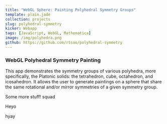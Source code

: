 ```yaml
---
title: "WebGL Sphere: Painting Polyhedral Symmetry Groups"
template: plain.jade
collection: projects
slug: polyhedral-symmetry
kicker: Webapp
tags: [JavaScript, WebGL, Mathematica]
image: /img/polyhedra.png
github: https://github.com/rtsao/polyhedral-symmetry
---
```


### WebGL Polyhedral Symmetry Painting

This app demonstrates the symmetry groups of various polyhedra, more specifically, the Platonic solids: the tetrahedron, cube, octahedron, and icosahedron. It allows the user to generate paintings on a sphere that share the same rotational and/or mirror symmetries of a given symmetry group.

Some more stuff! squad

Heyo

hyay